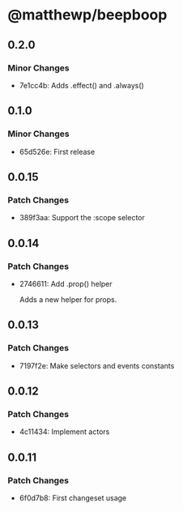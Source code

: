 # @matthewp/beepboop

## 0.2.0

### Minor Changes

- 7e1cc4b: Adds .effect() and .always()

## 0.1.0

### Minor Changes

- 65d526e: First release

## 0.0.15

### Patch Changes

- 389f3aa: Support the :scope selector

## 0.0.14

### Patch Changes

- 2746611: Add .prop() helper

  Adds a new helper for props.

## 0.0.13

### Patch Changes

- 7197f2e: Make selectors and events constants

## 0.0.12

### Patch Changes

- 4c11434: Implement actors

## 0.0.11

### Patch Changes

- 6f0d7b8: First changeset usage

